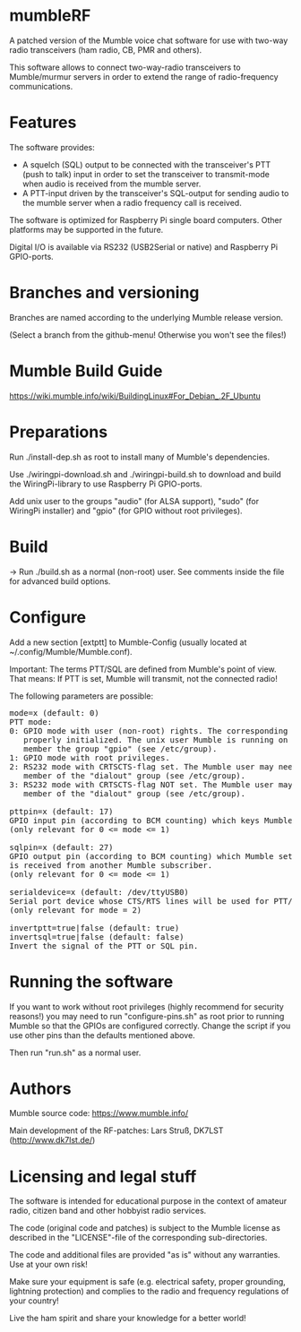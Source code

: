 # mumbleRF
A patched version of the Mumble voice chat software for use with two-way radio transceivers (ham radio, CB, PMR and others).

This software allows to connect two-way-radio transceivers to Mumble/murmur servers in order to extend the range of radio-frequency communications.

# Features
The software provides:
- A squelch (SQL) output to be connected with the transceiver's PTT (push to talk) input in order to set the transceiver to transmit-mode when audio is received from the mumble server.
- A PTT-input driven by the transceiver's SQL-output for sending audio to the mumble server when a radio frequency call is received.

The software is optimized for Raspberry Pi single board computers. Other platforms may be supported in the future.

Digital I/O is available via RS232 (USB2Serial or native) and Raspberry Pi GPIO-ports.

# Branches and versioning
Branches are named according to the underlying Mumble release version.

(Select a branch from the github-menu! Otherwise you won't see the files!)

# Mumble Build Guide
https://wiki.mumble.info/wiki/BuildingLinux#For_Debian_.2F_Ubuntu

# Preparations
Run ./install-dep.sh as root to install many of Mumble's dependencies.

Use ./wiringpi-download.sh and ./wiringpi-build.sh to download and build
the WiringPi-library to use Raspberry Pi GPIO-ports.

Add unix user to the groups "audio" (for ALSA support), "sudo" (for
WiringPi installer) and "gpio" (for GPIO without root privileges).

# Build
-> Run ./build.sh as a normal (non-root) user.
See comments inside the file for advanced build options.

# Configure
Add a new section
[extptt]
to Mumble-Config (usually located at ~/.config/Mumble/Mumble.conf).

Important: The terms PTT/SQL are defined from Mumble's point of view.
That means: If PTT is set, Mumble will transmit, not the connected radio!

The following parameters are possible:

<pre>
mode=x (default: 0)
PTT mode:
0: GPIO mode with user (non-root) rights. The corresponding pins have to be
   properly initialized. The unix user Mumble is running on may need to be a
   member the group "gpio" (see /etc/group).
1: GPIO mode with root privileges.
2: RS232 mode with CRTSCTS-flag set. The Mumble user may need to be a
   member of the "dialout" group (see /etc/group).
3: RS232 mode with CRTSCTS-flag NOT set. The Mumble user may need to be a
   member of the "dialout" group (see /etc/group).

pttpin=x (default: 17)
GPIO input pin (according to BCM counting) which keys Mumble transmit.
(only relevant for 0 <= mode <= 1)

sqlpin=x (default: 27)
GPIO output pin (according to BCM counting) which Mumble sets when audio
is received from another Mumble subscriber.
(only relevant for 0 <= mode <= 1)

serialdevice=x (default: /dev/ttyUSB0)
Serial port device whose CTS/RTS lines will be used for PTT/SQL keying
(only relevant for mode = 2)

invertptt=true|false (default: true)
invertsql=true|false (default: false)
Invert the signal of the PTT or SQL pin.
</pre>

# Running the software
If you want to work without root privileges (highly recommend for
security reasons!) you may need to run "configure-pins.sh" as root prior
to running Mumble so that the GPIOs are configured correctly. Change the
script if you use other pins than the defaults mentioned above.

Then run "run.sh" as a normal user.

# Authors
Mumble source code: https://www.mumble.info/

Main development of the RF-patches: Lars Struß, DK7LST (http://www.dk7lst.de/)

# Licensing and legal stuff
The software is intended for educational purpose in the context of amateur radio, citizen band and other hobbyist radio services.

The code (original code and patches) is subject to the Mumble license as described in the "LICENSE"-file of the corresponding sub-directories.

The code and additional files are provided "as is" without any warranties. Use at your own risk!

Make sure your equipment is safe (e.g. electrical safety, proper grounding, lightning protection) and complies to the radio and frequency regulations of your country!

Live the ham spirit and share your knowledge for a better world!
